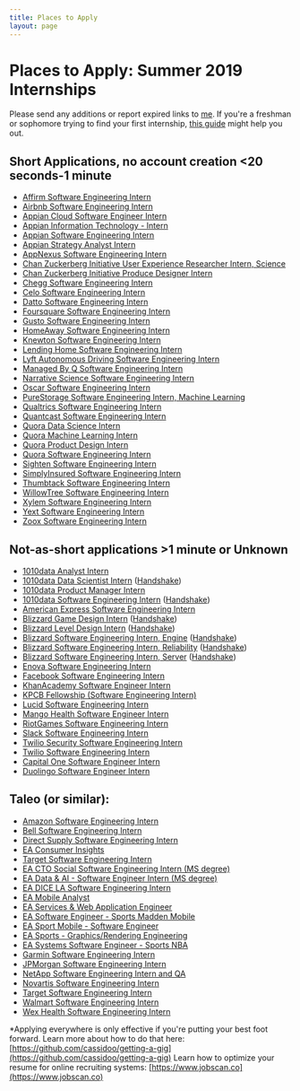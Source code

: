 ```yaml
---
title: Places to Apply
layout: page
---
```


# Places to Apply: Summer 2019 Internships

Please send any additions or report expired links to [me](mailto:placestoapply@callacarter.com). If you're a freshman or sophomore trying to find your first internship, [this guide](/csfrosh) might help you out.

## Short Applications, no account creation <20 seconds-1 minute

* [Affirm Software Engineering Intern](https://jobs.lever.co/affirm/ceb9ceef-cf1a-406d-b635-ba22470df7d6/apply)
* [Airbnb Software Engineering Intern](https://www.airbnb.com/careers/departments/position/1213896)
* [Appian Cloud Software Engineer Intern](https://boards.greenhouse.io/appian/jobs/1301020)
* [Appian Information Technology - Intern](https://boards.greenhouse.io/appian/jobs/1301182)
* [Appian Software Engineering Intern](https://boards.greenhouse.io/appian/jobs/1284024)
* [Appian Strategy Analyst Intern](https://boards.greenhouse.io/appian/jobs/1342187)
* [AppNexus Software Engineering Intern](https://www.appnexus.com/careers/open-roles?cjobid=ES4649371116)
* [Chan Zuckerberg Initiative User Experience Researcher Intern, Science](https://boards.greenhouse.io/chanzuckerberginitiative/jobs/1331664?gh_jid=1331664)
* [Chan Zuckerberg Initiative Produce Designer Intern](https://boards.greenhouse.io/chanzuckerberginitiative/jobs/1475056?gh_jid=1475056)
* [Chegg Software Engineering Intern](http://jobs.jobvite.com/chegg/job/oXbd8fwd)
* [Celo Software Engineering Intern](https://jobs.lever.co/celo/2daceba4-1258-4445-9e8f-a96d796907f9)
* [Datto Software Engineering Intern](https://boards.greenhouse.io/datto/jobs/1254059?gh_src=5epnkj1)
* [Foursquare Software Engineering Intern](https://boards.greenhouse.io/foursquare26/jobs/1309390)
* [Gusto Software Engineering Intern](https://boards.greenhouse.io/gusto/jobs/1300707)
* [HomeAway Software Engineering Intern](https://jobs.jobvite.com/homeaway/job/oRJm8fwO)
* [Knewton Software Engineering Intern](https://jobs.lever.co/knewton/4883d3d9-168f-41d2-bac9-f40c202aacdb)
* [Lending Home Software Engineering Intern](https://boards.greenhouse.io/lendinghome/jobs/1316709?gh_jid=1316709)
* [Lyft Autonomous Driving Software Engineering Intern](https://boards.greenhouse.io/lyft/jobs/4069583002?gh_jid=4069583002)
* [Managed By Q Software Engineering Intern](https://boards.greenhouse.io/managedbyq/jobs/1303059)
* [Narrative Science Software Engineering Intern](https://jobs.jobvite.com/narrative-science/job/oeD47fwM)
* [Oscar Software Engineering Intern](https://www.hioscar.com/careers/1318963?gh_jid=1318963&gh_src=a49029e11)
* [PureStorage Software Engineering Intern, Machine Learning](https://boards.greenhouse.io/purestorage/jobs/1265938)
* [Qualtrics Software Engineering Intern](https://boards.greenhouse.io/qualtrics/jobs/755570?gh_src=1)
* [Quantcast Software Engineering Intern](https://jobs.lever.co/quantcast/c8a2ff1e-a55b-4b5b-9807-eef34ecfdcd3)
* [Quora Data Science Intern](https://jobs.lever.co/quora/2274c5e5-79de-47d3-bdf8-7a5bdfda0ebb)
* [Quora Machine Learning Intern](https://jobs.lever.co/quora/b207057b-2f23-4b41-b8b7-acb685b8dd16)
* [Quora Product Design Intern](https://jobs.lever.co/quora/86333564-3855-4753-ba2f-6358115cb6af)
* [Quora Software Engineering Intern](https://jobs.lever.co/quora/e38da1be-14e6-4e1a-8a21-8e509a78be4d)
* [Sighten Software Engineering Intern](https://jobs.lever.co/sighten/8d62f48e-9dbc-4cd2-92cf-067b10e43443)
* [SimplyInsured Software Engineering Intern](https://boards.greenhouse.io/si/jobs/868289)
* [Thumbtack Software Engineering Intern](https://boards.greenhouse.io/thumbtack/jobs/2570)
* [WillowTree Software Engineering Intern](https://willowtreeapps.com/careers/jobs/o1Jd8fwP/software-engineer-intern-(summer-2019)?utm_campaign=google_jobs_apply&utm_source=google_jobs_apply&utm_medium=organic)
* [Xylem Software Engineering Intern](https://jobs.jobvite.com/xylem/job/oHWl8fwQ)
* [Yext Software Engineering Intern](https://boards.greenhouse.io/yext/jobs/1300034)
* [Zoox Software Engineering Intern](https://jobs.lever.co/zoox/508e1c93-c04c-4f17-85be-676d9260fcfc)

<dl>
	<script async src="//pagead2.googlesyndication.com/pagead/js/adsbygoogle.js"></script>
	<ins class="adsbygoogle"
	     style="display:block; text-align:center;"
	     data-ad-layout="in-article"
	     data-ad-format="fluid"
	     data-ad-client="ca-pub-2260202932541442"
	     data-ad-slot="1215084997"></ins>
	<script>
	     (adsbygoogle = window.adsbygoogle || []).push({});
	</script>
</dl>

## Not-as-short applications >1 minute or Unknown

* [1010data Analyst Intern](https://www.1010data.com/company/careers/open-positions/position/?id=1324801)
* [1010data Data Scientist Intern](https://www.1010data.com/company/careers/open-positions/position/?id=1324718) ([Handshake](https://cmu.joinhandshake.com/jobs/1013407?ref=web-app-job-search&search_id=acdd4102-9814-4fd3-b2ee-adf1b5f0132c))
* [1010data Product Manager Intern](https://www.1010data.com/company/careers/open-positions/position/?id=1391107)
* [1010data Software Engineering Intern](https://www.1010data.com/company/careers/open-positions/position/?id=1324718) ([Handshake](https://cmu.joinhandshake.com/jobs/1013489?ref=web-app-job-search&search_id=4c975823-3b72-4173-abc7-ea399fd45250))
* [American Express Software Engineering Intern](https://jobs.americanexpress.com/jobs/18012247/Campus-2019-Technology-Software-Engineer-Summer-Internship)
* [Blizzard Game Design Intern](https://careers.blizzard.com/en-us/openings/o60B8fwz) ([Handshake](https://cmu.joinhandshake.com/jobs/2057991?ref=web-app-job-search&search_id=b442d133-410c-4dfe-9dad-4b401793d265))
* [Blizzard Level Design Intern](https://careers.blizzard.com/en-us/openings/o10B8fwu) ([Handshake](https://cmu.joinhandshake.com/jobs/2057898?ref=web-app-job-search&search_id=b442d133-410c-4dfe-9dad-4b401793d265))
* [Blizzard Software Engineering Intern, Engine](https://careers.blizzard.com/en-us/openings/o04t8fwp) ([Handshake](https://cmu.joinhandshake.com/jobs/2053786?ref=web-app-job-search&search_id=b442d133-410c-4dfe-9dad-4b401793d265))
* [Blizzard Software Engineering Intern, Reliability](https://careers.blizzard.com/en-us/openings/oY0B8fwr) ([Handshake](https://cmu.joinhandshake.com/jobs/2057854?ref=web-app-job-search&search_id=b442d133-410c-4dfe-9dad-4b401793d265))
* [Blizzard Software Engineering Intern, Server](https://careers.blizzard.com/en-us/openings/o40B8fwx) ([Handshake](https://cmu.joinhandshake.com/jobs/2057927?ref=web-app-job-search&search_id=b442d133-410c-4dfe-9dad-4b401793d265))
* [Enova Software Engineering Intern](https://boards.greenhouse.io/enova/jobs/1298856)
* [Facebook Software Engineering Intern](https://www.facebook.com/careers/jobs/a0I1200000IAGYKEA5/)
* [KhanAcademy Software Engineer Intern](https://boards.greenhouse.io/khanacademy/jobs/15827)
* [KPCB Fellowship (Software Engineering Intern)](http://fellows.kleinerperkins.com/#apply)
* [Lucid Software Engineering Intern](https://jobs.lever.co/golucid/90f63861-6418-4e94-9074-de89eaca47be)
* [Mango Health Software Engineer Intern](https://boards.greenhouse.io/mangohealth/jobs/1398061?fbclid=IwAR3Lf3PLux3jG1RzoEX962DikPIBcpImGYjYd7sPtJqzmAbDc0jzqTUAHTk)
* [RiotGames Software Engineering Intern](https://www.riotgames.com/en/work-with-us/job/1267864)
* [Slack Software Engineering Intern](https://slack.com/careers/951251/summer-software-engineering-intern-2019)
* [Twilio Security Software Engineering Intern](https://boards.greenhouse.io/twilio/jobs/1302263)
* [Twilio Software Engineering Intern](https://boards.greenhouse.io/twilio/jobs/1291871)
* [Capital One Software Engineer Intern](https://campus.capitalone.com/job/mclean/technology-development-program-intern-18-19/1786/8903613)
* [Duolingo Software Engineer Intern](https://hire.withgoogle.com/public/jobs/duolingocom/view/P_AAAAAADAAGeAkDIYY-dBXx)

<dl>
	<script async src="//pagead2.googlesyndication.com/pagead/js/adsbygoogle.js"></script>
	<ins class="adsbygoogle"
	     style="display:block; text-align:center;"
	     data-ad-layout="in-article"
	     data-ad-format="fluid"
	     data-ad-client="ca-pub-2260202932541442"
	     data-ad-slot="5892696605"></ins>
	<script>
	     (adsbygoogle = window.adsbygoogle || []).push({});
	</script>
</dl>

## Taleo (or similar):

* [Amazon Software Engineering Intern](https://www.amazon.jobs/en/jobs/701508/software-development-engineer-internship-summer-2019-united-states)
* [Bell Software Engineering Intern](https://textron.taleo.net/careersection/textron/jobdetail.ftl?job=265674)
* [Direct Supply Software Engineering Intern](https://directsupply.taleo.net/careersection/careers/jobdetail.ftl?job=00BTH&lang=en)
* [EA Consumer Insights](https://ea.gr8people.com/index.gp?method=cappportal.showJob&layoutid=2092&inp1541=&opportunityid=152946&sid=https://www.google.com/)
* [Target Software Engineering Intern](https://jobs.target.com/job/minneapolis/2019-software-engineering-internship/1118/8984961)
* [EA CTO Social Software Engineering Intern (MS degree)](https://ea.gr8people.com/index.gp?method=cappportal.showJob&layoutid=2092&inp1541=&opportunityid=152023&sid=https://www.google.com/)
* [EA Data & AI - Software Engineer Intern (MS degree)](https://ea.gr8people.com/index.gp?method=cappportal.showJob&layoutid=2092&inp1541=&opportunityid=152896&sid=https://www.google.com/)
* [EA DICE LA Software Engineering Intern](https://ea.gr8people.com/index.gp?method=cappportal.showJob&layoutid=2092&inp1541=&opportunityid=152258&sid=https://www.google.com/)
* [EA Mobile Analyst](https://ea.gr8people.com/index.gp?method=cappportal.showJob&layoutid=2092&inp1541=&opportunityid=152541&sid=https://www.google.com/)
* [EA Services & Web Application Engineer](https://ea.gr8people.com/index.gp?method=cappportal.showJob&layoutid=2092&inp1541=&opportunityid=152551&sid=https://www.google.com/)
* [EA Software Engineer - Sports Madden Mobile](https://ea.gr8people.com/index.gp?method=cappportal.showJob&layoutid=2092&inp1541=&opportunityid=152411&sid=https://www.google.com/)
* [EA Sport Mobile - Software Engineer](https://ea.gr8people.com/index.gp?method=cappportal.showJob&layoutid=2092&inp1541=&opportunityid=152412&sid=https://www.google.com/)
* [EA Sports - Graphics/Rendering Engineering](https://ea.gr8people.com/index.gp?method=cappportal.showJob&layoutid=2092&inp1541=&opportunityid=152828&sid=https://www.google.com/)
* [EA Systems Software Engineer - Sports NBA](https://ea.gr8people.com/index.gp?method=cappportal.showJob&layoutid=2092&inp1541=&opportunityid=152410&sid=https://www.google.com/)
* [Garmin Software Engineering Intern](https://garmin.taleo.net/careersection/2012_garmin_cr/jobdetail.ftl?job=18000UA&tz=GMT-04%3A00)
* [JPMorgan Software Engineering Intern](https://jpmchase.taleo.net/careersection/10140/jobdetail.ftl?job=180068843)
* [NetApp Software Engineering Intern and QA](https://jobs.netapp.com/job/Cranberry-Township-Intern-Software-&-QA-Engineer-OH/503482400/?jobPipeline=Indeed)
* [Novartis Software Engineering Intern](https://sjobs.brassring.com/TGnewUI/Search/home/HomeWithPreLoad?partnerid=13617&siteid=5268&PageType=JobDetails&jobid=2582003&frmSiteId=5260&codes=IND#jobDetails=2582003_5268)
* [Target Software Engineering Intern](https://jobs.target.com/job/-/-/1118/8984961?utm_source=corporate%20-%20tas&utm_campaign=indeed.com&utm_medium=job_aggregator&utm_content=paid_search&ss=paid)
* [Walmart Software Engineering Intern](https://sjobs.brassring.com/TGnewUI/Search/home/HomeWithPreLoad?PageType=JobDetails&noback=0&partnerid=25222&siteid=5022&jobid=1210863&codes=Indeed_Organic&utm_source=Indeed_Organic&utm_campaign=Walmart&utm_medium=AppFeeder&utm_term=Walmart%2Binternship&utm_content=Internship#jobDetails=1210863_5022)
* [Wex Health Software Engineering Intern](https://wex.taleo.net/careersection/wex_wexinc/jobdetail.ftl?job=180000XG&lang=en)

<dl>
	<script async src="//pagead2.googlesyndication.com/pagead/js/adsbygoogle.js"></script>
	<ins class="adsbygoogle"
	     style="display:block; text-align:center;"
	     data-ad-layout="in-article"
	     data-ad-format="fluid"
	     data-ad-client="ca-pub-2260202932541442"
	     data-ad-slot="5836856284"></ins>
	<script>
	     (adsbygoogle = window.adsbygoogle || []).push({});
	</script>
</dl>

*Applying everywhere is only effective if you're putting your best foot forward. Learn more about how to do that here: [https://github.com/cassidoo/getting-a-gig](https://github.com/cassidoo/getting-a-gig)
Learn how to optimize your resume for online recruiting systems: [https://www.jobscan.co](https://www.jobscan.co)